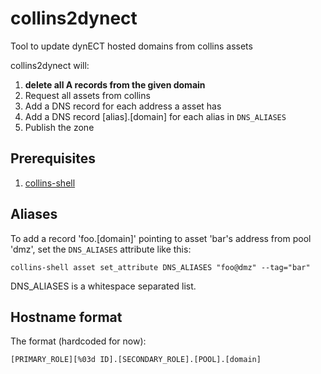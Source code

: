 # collins2dynect

Tool to update dynECT hosted domains from collins assets


collins2dynect will:

1. **delete all A records from the given domain**
2. Request all assets from collins
3. Add a DNS record for each address a asset has
4. Add a DNS record [alias].[domain] for each alias in `DNS_ALIASES`
5. Publish the zone

## Prerequisites
1. [collins-shell](https://tumblr.github.io/collins/tools.html#collins-shell)

## Aliases
To add a record 'foo.[domain]' pointing to asset 'bar's address from
pool 'dmz', set the `DNS_ALIASES` attribute like this:

    collins-shell asset set_attribute DNS_ALIASES "foo@dmz" --tag="bar"

DNS_ALIASES is a whitespace separated list.


## Hostname format

The format (hardcoded for now):

    [PRIMARY_ROLE][%03d ID].[SECONDARY_ROLE].[POOL].[domain]
